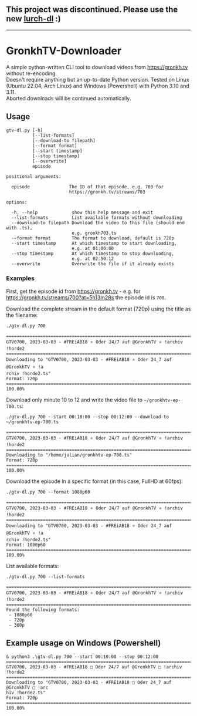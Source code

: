 ## This project was discontinued. Please use the new [lurch-dl](https://github.com/ChaoticByte/lurch-dl) :)

---

# GronkhTV-Downloader

A simple python-written CLI tool to download videos from https://gronkh.tv without re-encoding.  
Doesn't require anything but an up-to-date Python version. Tested on Linux (Ubuntu 22.04, Arch Linux) and Windows (Powershell) with Python 3.10 and 3.11.  
Aborted downloads will be continued automatically.

## Usage

```
gtv-dl.py [-h]
          [--list-formats]
          [--download-to filepath]
          [--format format]
          [--start timestamp]
          [--stop timestamp]
          [--overwrite]
          episode

positional arguments:

  episode               The ID of that episode, e.g. 703 for
                        https://gronkh.tv/streams/703

options:

  -h, --help             show this help message and exit
  --list-formats         List available formats without downloading
  --download-to filepath Download the video to this file (should end with .ts),
                         e.g. gronkh703.ts
  --format format        The format to download, default is 720p
  --start timestamp      At which timestamp to start downloading,
                         e.g. at 01:00:00
  --stop timestamp       At which timestamp to stop downloading,
                         e.g. at 02:50:12
  --overwrite            Overwrite the file if it already exists

```

### Examples

First, get the episode id from https://gronkh.tv - e.g. for https://gronkh.tv/streams/700?at=5h13m28s the episode id is `700`.

Download the complete stream in the default format (720p) using the title as the filename:
```
./gtv-dl.py 700

================================================================================
GTV0700, 2023-03-03 - #FREiAB18 ⭐ Oder 24/7 auf @GronkhTV ⭐ !archiv !horde2
================================================================================
Downloading to "GTV0700, 2023-03-03 - #FREiAB18 ⭐ Oder 24_7 auf @GronkhTV ⭐ !a
rchiv !horde2.ts"
Format: 720p
================================================================================
100.00%
```

Download only minute 10 to 12 and write the video file to `~/gronkhtv-ep-700.ts`:
```
./gtv-dl.py 700 --start 00:10:00 --stop 00:12:00 --download-to ~/gronkhtv-ep-700.ts

================================================================================
GTV0700, 2023-03-03 - #FREiAB18 ⭐ Oder 24/7 auf @GronkhTV ⭐ !archiv !horde2
================================================================================
Downloading to "/home/julian/gronkhtv-ep-700.ts"
Format: 720p
================================================================================
100.00%
```

Download the episode in a specific format (in this case, FullHD at 60fps):
```
./gtv-dl.py 700 --format 1080p60

================================================================================
GTV0700, 2023-03-03 - #FREiAB18 ⭐ Oder 24/7 auf @GronkhTV ⭐ !archiv !horde2
================================================================================
Downloading to "GTV0700, 2023-03-03 - #FREiAB18 ⭐ Oder 24_7 auf @GronkhTV ⭐ !a
rchiv !horde2.ts"
Format: 1080p60
================================================================================
100.00%
```

List available formats:
```
./gtv-dl.py 700 --list-formats

================================================================================
GTV0700, 2023-03-03 - #FREiAB18 ⭐ Oder 24/7 auf @GronkhTV ⭐ !archiv !horde2
================================================================================
Found the following formats:
 - 1080p60
 - 720p
 - 360p
```

## Example usage on Windows (Powershell)

```
& python3 .\gtv-dl.py 700 --start 00:10:00 --stop 00:12:00
================================================================================
GTV0700, 2023-03-03 - #FREiAB18 □ Oder 24/7 auf @GronkhTV □ !archiv !horde2
================================================================================
Downloading to "GTV0700, 2023-03-03 - #FREiAB18 □ Oder 24_7 auf @GronkhTV □ !arc
hiv !horde2.ts"
Format: 720p
================================================================================
100.00%
```
